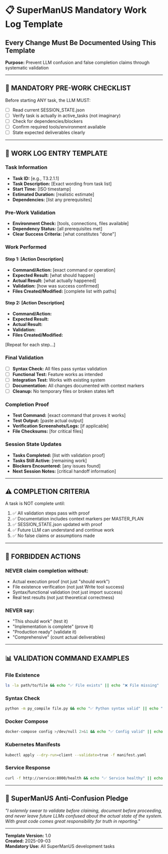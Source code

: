 # 📋 SuperManUS Mandatory Work Log Template
## Every Change Must Be Documented Using This Template

**Purpose:** Prevent LLM confusion and false completion claims through systematic validation

---

## 🚨 MANDATORY PRE-WORK CHECKLIST
Before starting ANY task, the LLM MUST:

- [ ] Read current SESSION_STATE.json
- [ ] Verify task is actually in active_tasks (not imaginary)  
- [ ] Check for dependencies/blockers
- [ ] Confirm required tools/environment available
- [ ] State expected deliverables clearly

---

## 📝 WORK LOG ENTRY TEMPLATE

### Task Information
- **Task ID:** [e.g., T3.2.1.1]  
- **Task Description:** [Exact wording from task list]
- **Start Time:** [ISO timestamp]
- **Estimated Duration:** [realistic estimate]
- **Dependencies:** [list any prerequisites]

### Pre-Work Validation
- **Environment Check:** [tools, connections, files available]
- **Dependency Status:** [all prerequisites met]
- **Clear Success Criteria:** [what constitutes "done"]

### Work Performed
#### Step 1: [Action Description]
- **Command/Action:** [exact command or operation]
- **Expected Result:** [what should happen]
- **Actual Result:** [what actually happened]
- **Validation:** [how was success confirmed]
- **Files Created/Modified:** [complete list with paths]

#### Step 2: [Action Description]  
- **Command/Action:** 
- **Expected Result:**
- **Actual Result:** 
- **Validation:**
- **Files Created/Modified:**

[Repeat for each step...]

### Final Validation
- [ ] **Syntax Check:** All files pass syntax validation
- [ ] **Functional Test:** Feature works as intended
- [ ] **Integration Test:** Works with existing system
- [ ] **Documentation:** All changes documented with context markers
- [ ] **Cleanup:** No temporary files or broken states left

### Completion Proof
- **Test Command:** [exact command that proves it works]
- **Test Output:** [paste actual output]  
- **Verification Screenshots/Logs:** [if applicable]
- **File Checksums:** [for critical files]

### Session State Updates
- **Tasks Completed:** [list with validation proof]
- **Tasks Still Active:** [remaining work]
- **Blockers Encountered:** [any issues found]
- **Next Session Notes:** [critical handoff information]

---

## ⚠️ COMPLETION CRITERIA
A task is NOT complete until:

1. ✅ All validation steps pass with proof
2. ✅ Documentation includes context markers per MASTER_PLAN
3. ✅ SESSION_STATE.json updated with proof
4. ✅ Future LLM can understand and continue work  
5. ✅ No false claims or assumptions made

---

## 🚫 FORBIDDEN ACTIONS

### NEVER claim completion without:
- Actual execution proof (not just "should work")
- File existence verification (not just Write tool success)
- Syntax/functional validation (not just import success)
- Real test results (not just theoretical correctness)

### NEVER say:
- "This should work" (test it)
- "Implementation is complete" (prove it)  
- "Production ready" (validate it)
- "Comprehensive" (count actual deliverables)

---

## 📊 VALIDATION COMMAND EXAMPLES

### File Existence
```bash
ls -la path/to/file && echo "✅ File exists" || echo "❌ File missing"
```

### Syntax Check
```bash
python -m py_compile file.py && echo "✅ Python syntax valid" || echo "❌ Syntax errors"
```

### Docker Compose
```bash
docker-compose config >/dev/null 2>&1 && echo "✅ Config valid" || echo "❌ Config errors"
```

### Kubernetes Manifests
```bash
kubectl apply --dry-run=client --validate=true -f manifest.yaml
```

### Service Response
```bash
curl -f http://service:8000/health && echo "✅ Service healthy" || echo "❌ Service down"
```

---

## 🦸 SuperManUS Anti-Confusion Pledge

*"I solemnly swear to validate before claiming, document before proceeding, and never leave future LLMs confused about the actual state of the system. With great code comes great responsibility for truth in reporting."*

---

**Template Version:** 1.0  
**Created:** 2025-09-03  
**Mandatory Use:** All SuperManUS development tasks